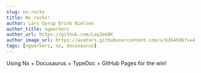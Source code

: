 ```yaml
---
slug: nx-rocks
title: Nx rocks!
author: Lars Gyrup Brink Nielsen
author_title: ngworkers
author_url: https://github.com/LayZeeDK
author_image_url: https://avatars.githubusercontent.com/u/6364586?v=4
tags: [ngworkers, nx, docusaurus]
---
```


Using Nx + Docusaurus + TypeDoc + GitHub Pages for the win!
